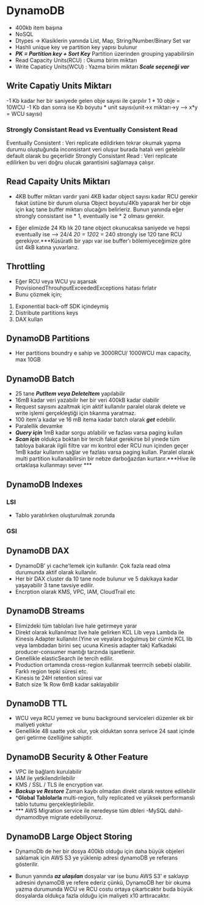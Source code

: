 # DynamoDB
- 400kb item başına 
- NoSQL
- Dtypes -> Klasiklerin yanında List, Map, String/Number/Binary Set var
- Hashli unique key ve partition key yapısı bulunur
- ***PK = Partition key + Sort Key*** Partition üzerinden grouping yapabilirsin
- Read Capacity Units(RCU) : Okuma birim miktarı
- Write Capaticy Units(WCU) : Yazma birim miktarı
***Scale seçeneği var***
## Write Capatiy Units Miktarı
-1 Kb kadar her bir saniyede gelen obje sayısı ile çarpılır 1 * 10 obje = 10WCU
-1 Kb dan sonra ise Kb boyutu * unit sayısı(unit->x miktarı->y --> x*y = WCU sayısı)

### Strongly Consistant Read vs Eventually Consistent Read
Eventually Consistent : Veri replicate edildirken tekrar okumak  yapma durumu oluştuğunda inconsistant veri oluşur burada hatalı veri gelebilir default olarak bu geçerlidir
Strongly Consistant Read : Veri replicate edilirken bu veri doğru olucak garantisini sağlamaya çalışır.

## Read Capaity Units Miktarı
- 4KB buffer miktarı vardır yani 4KB kadar object sayısı kadar RCU gerekir fakat üstüne bir durum olursa Object boyutu/4Kb yaparak her bir obje için kaç tane buffer miktarı olucağını belirleriz. Bunun yanında eğer strongly consistant ise * 1, eventually ise * 2 olması gerekir.

- Eğer elimizde 24 Kb lık 20 tane object okunucaksa saniyede ve hepsi eventually ise  --> 24/4 *20 = 120*2 = 240 strongly ise 120 tane RCU gerekiyor.***Küsüratlı bir yapı var ise buffer'ı bölemiyeceğimize göre üst 4kB katına yuvarlarız.

## Throttling
- Eğer RCU veya WCU yu aşarsak ProvisionedThrouhputExceededExceptions hatası fırlatır
- Bunu çözmek için;
1. Exponential back-off SDK içindeymiş
2. Distribute partitions keys 
3. DAX kullan

## DynamoDB Partitions
- Her partitions boundry e sahip ve 3000RCU/ 1000WCU max capacity, max 10GB
## DynamoDB Batch
- 25 tane ***PutItem veya DeleteItem*** yapılabilir
- 16mB kadar veri yazabilir her bir veri 400kB kadar olabilir
- Request sayısını azaltmak için aktif kullanılır paralel olarak delete ve write işlemi gerçekleştiği için tıkanma yaratmaz.
- 100 item'a kadar ve 16 mB itema kadar batch olarak ***get*** edebilir.
- Paralellik devamke
- ***Query için*** 1mB kadar sorgu atılabilir ve fazlası varsa paging kullan
- ***Scan için*** oldukça boktan bir tercih fakat gerekirse bil yinede tüm tabloya bakarak ilgili filtre var mı kontrol eder RCU nun içinden geçer 1mB kadar kullanım sağlar ve fazlası varsa paging kullan. Paralel olarak multi partition kullanabilirsin bir nebze darboğazdan kurtarır.***Hive ile ortaklaşa kullanmayı sever ***

## DynamoDB Indexes
### LSI
- Tablo yaratılırken oluşturulmak zorunda 
### GSI

## DynamoDB DAX
- DynamoDB' yi cache'lemek için kullanılır. Çok fazla read olma durumunda aktif olarak kullanılır.
- Her bir DAX cluster da 10 tane node bulunur ve 5 dakikaya kadar yaşayabilir 3 tane tavsiye edilir.
- Encrption olarak KMS, VPC, IAM, CloudTrail etc
## DynamoDB Streams
- Elimizdeki tüm tabloları live hale getirmeye yarar
- Direkt olarak kullanılmaz live hale gelirken KCL Lib veya Lambda ile Kinesis Adapter kullanılır.(Yine ve veyalara boğulmuş bir cümle KCL lib veya lambdadan birini seç ucuna Kinesis adapter tak) Kafkadaki producer-consumer mantığı tarzında işaretlenir.
- Genellikle elasticSearch ile tercih edilir.
- Production ortamında cross-region kullanmak teerrrcih sebebi olabilir. Farklı region tepki süresi etc.
- Kinesis te 24H retention süresi var 
- Batch size 1k Row 6mB kadar saklayabilir

## DynamoDB TTL
- WCU veya RCU yemez ve bunu background serviceleri düzenler ek bir maliyeti yoktur
- Genellikle 48 saatte yok olur, yok olduktan sonra serivce 24 saat içinde geri getirme özelliğine sahiptir.

## DynamoDB Security & Other Feature
- VPC ile bağlantı kurulabilir
- IAM ile yetkilendirilebilir
- KMS / SSL / TLS ile encryption var.
- ***Backup ve Restore*** Zaman kaybı olmadan direkt olarak restore edilebilir
- ***Global Tablolarla** multi-region, fully replicated ve yüksek performanslı tablo tutumu gerçekleştirilebilir.
- *** AWS Migration service ile neredeyse tüm dbleri -MySQL dahil- dynamodbye migrate edebiliyoruz.

## DynamoDB Large Object Storing

- DynamoDb de her bir dosya 400kb olduğu için daha büyük objeleri saklamak için AWS S3 ye yüklenip adresi dynamoDB ye referans gösterilir.

- Bunun yanında ***az ulaşılan*** dosyalar var ise bunu AWS S3' e saklayıp adresini dynamoDB ye refere ederiz çünkü, DynamoDB her bir okuma yazma durumunda WCU ve RCU costu ortaya çıkartıcaktır buda büyük dosyalarda oldukça fazla olduğu için maliyeti x10 arttıracaktır.